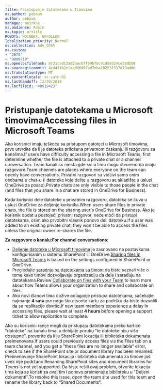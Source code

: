 ```yaml
---
title: Pristupanje datotekama u timovima
ms.author: pebaum
author: pebaum
manager: mnirkhe
ms.audience: Admin
ms.topic: article
ROBOTS: NOINDEX, NOFOLLOW
localization_priority: Normal
ms.collection: Adm_O365
ms.custom:
- "2675"
- "9000710"
ms.openlocfilehash: 8731cad13ad5bacb7f69b70c91d50524ce38d558
ms.sourcegitcommit: 4ed431b2e1aed26d07bd7eba282531537d29ad0e
ms.translationtype: MT
ms.contentlocale: sr-Latn-RS
ms.lasthandoff: 12/30/2019
ms.locfileid: "40910423"
---
```

# <a name="accessing-files-in-microsoft-teams"></a><span data-ttu-id="c648c-102">Pristupanje datotekama u Microsoft timovima</span><span class="sxs-lookup"><span data-stu-id="c648c-102">Accessing files in Microsoft Teams</span></span>

<span data-ttu-id="c648c-103">Ako korisnici imaju teškoća sa pristupom datoteci u Microsoft timovima, prvo utvrdite da li je datoteka priložena privatnom ćaskanju ili razgovoru sa kanalima.</span><span class="sxs-lookup"><span data-stu-id="c648c-103">If users have difficulty accessing a file in Microsoft Teams, first determine whether the file is attached to a private chat or a channel conversation.</span></span> <span data-ttu-id="c648c-104">Team kanali su mesta gde svi u timu mogu otvoreno da imaju razgovore.</span><span class="sxs-lookup"><span data-stu-id="c648c-104">Team channels are places where everyone on the team can openly have conversations.</span></span> <span data-ttu-id="c648c-105">Privatni razgovori su vidljivi samo onim osobama u chat-u (i datoteke koje delite u razgovoru se skladište u usluzi OneDrive za posao).</span><span class="sxs-lookup"><span data-stu-id="c648c-105">Private chats are only visible to those people in the chat (and files that you share in a chat are stored in OneDrive for Business).</span></span>

<span data-ttu-id="c648c-106">Kada korisnici dele datoteke u privatnim razgovoru, datoteka se čuva u usluzi OneDrive za deljenje korisnika.</span><span class="sxs-lookup"><span data-stu-id="c648c-106">When users share files in private chats, the file is stored on the sharing user's OneDrive for Business.</span></span> <span data-ttu-id="c648c-107">Ako je korisnik dodat u postojeći privatni razgovor, neće moći da pristupi datotekama, osim ako prvobitni vlasnik ponovo deli datoteku.</span><span class="sxs-lookup"><span data-stu-id="c648c-107">If a user was added to an existing private chat, they won't be able to access the files unless the original owner re-shares the file.</span></span>    

<span data-ttu-id="c648c-108">**Za razgovore o kanalu:**</span><span class="sxs-lookup"><span data-stu-id="c648c-108">**For channel conversations:**</span></span>

- <span data-ttu-id="c648c-109">[Deljenje datoteka u Microsoft timovima](https://docs.microsoft.com/MicrosoftTeams/sharing-files-in-teams) je zasnovano na postavkama konfigurisanim u sistemu SharePoint ili OneDrive.</span><span class="sxs-lookup"><span data-stu-id="c648c-109">[Sharing files in Microsoft Teams](https://docs.microsoft.com/MicrosoftTeams/sharing-files-in-teams) is based on the settings configured in SharePoint or OneDrive.</span></span> 
- <span data-ttu-id="c648c-110">Pregledajte [saradnju na datotekama sa timom](https://support.office.com/article/Collaborate-on-files-with-your-Team-9b200289-dbac-4823-85bd-628a5c7bb0ae) da biste saznali više o tome kako timovi dozvoljavaju organizaciju da dele i sarađuju na datotekama.</span><span class="sxs-lookup"><span data-stu-id="c648c-110">Review [Collaborate on files with your Team](https://support.office.com/article/Collaborate-on-files-with-your-Team-9b200289-dbac-4823-85bd-628a5c7bb0ae) to learn more about how Teams allows your organization to share and collaborate on files.</span></span> 
- <span data-ttu-id="c648c-111">Ako novi članovi tima dožive odlaganje pristupa datotekama, sačekajte najmanje **4 sata** pre nego što otvorite kartu za podršku da biste dozvolili da se replikacije dovrše.</span><span class="sxs-lookup"><span data-stu-id="c648c-111">If new team members experience a delay in accessing files, please wait at least **4 hours** before opening a support ticket to allow replication to complete.</span></span> 

<span data-ttu-id="c648c-112">Ako su korisnici ranije mogli da pristupaju datotekama preko kartice "datoteke" na kanalu tima, a dobijate poruku "te datoteke nisu više dostupne", proverite da li je SharePoint lokacija ili biblioteka dokumenata preimenovana.</span><span class="sxs-lookup"><span data-stu-id="c648c-112">If users could previously access files via the Files tab on a team channel, and you get a "these files are no longer available" error, check to see if the SharePoint site or document library has been renamed.</span></span> <span data-ttu-id="c648c-113">Preimenovanje SharePoint lokacija i biblioteka dokumenata za timove još uvek nije podržano.</span><span class="sxs-lookup"><span data-stu-id="c648c-113">Renaming SharePoint sites and document libraries for Teams is not yet supported.</span></span> <span data-ttu-id="c648c-114">Da biste rešili ovaj problem, otvorite lokaciju tima koja se koristi za ovaj tim i ponovo preimenujte biblioteku u "Deljeni dokumenti".</span><span class="sxs-lookup"><span data-stu-id="c648c-114">To resolve this issue, open the team site used for this team and rename the library back to “Shared Documents”.</span></span>